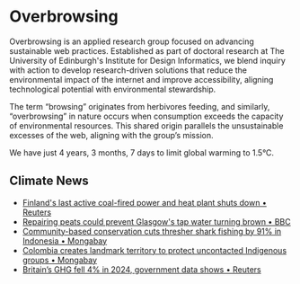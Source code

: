 # Overbrowsing

Overbrowsing is an applied research group focused on advancing sustainable web practices. Established as part of doctoral research at The University of Edinburgh's Institute for Design Informatics, we blend inquiry with action to develop research-driven solutions that reduce the environmental impact of the internet and improve accessibility, aligning technological potential with environmental stewardship.

The term “browsing” originates from herbivores feeding, and similarly, “overbrowsing” in nature occurs when consumption exceeds the capacity of environmental resources. This shared origin parallels the unsustainable excesses of the web, aligning with the group’s mission.

<!-- clock-time -->
We have just 4 years, 3 months, 7 days to limit global warming to 1.5°C.
<!-- /clock-time -->

## Climate News
<!-- clock-news -->
- [Finland's last active coal-fired power and heat plant shuts down • Reuters](https://www.reuters.com/business/energy/finlands-last-active-coal-fired-power-heat-plant-shuts-down-2025-04-01/ )
- [Repairing peats could prevent Glasgow's tap water turning brown • BBC](https://www.bbc.com/news/articles/c871nq9j7d8o)
- [Community-based conservation cuts thresher shark fishing by 91% in Indonesia • Mongabay](https://news.mongabay.com/2025/03/community-based-conservation-cuts-thresher-shark-fishing-by-91-in-indonesia-study/ )
- [Colombia creates landmark territory to protect uncontacted Indigenous groups • Mongabay](https://news.mongabay.com/2025/03/colombia-creates-landmark-territory-to-protect-uncontacted-indigenous-groups/ )
- [Britain’s GHG fell 4% in 2024, government data shows • Reuters](https://www.reuters.com/sustainability/climate-energy/britains-greenhouse-gas-emissions-fell-4-2024-government-data-shows-2025-03-27/ )
<!-- /clock-news -->
